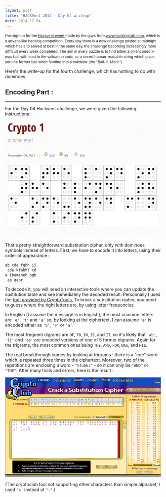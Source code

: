 ```yaml
---
layout: post
title: "HACKVent 2014 - Day 04 writeup"
date: 2014-12-04
---
```

<small>
I've sign up for the <a href = "hackvent.hacking-lab.com"> Hackvent event </a> made by the guys from <a href = "www.hacking-lab.com"> www.hacking-lab.com</a>, which is a advent-like hacking competition. Every day there is a new challenge posted at midnight which has a to solved at best in the same day, the challenge becoming increasingly more difficult every week completed. The aim in every puzzle is to find either a qr-encoded x-mas ball with lead to the validation code, or a secret human-readable string which gives you the former ball when feeding into a validator (the "Ball-O-Matic"). 
</small>

Here's the write-up for the fourth challenge, which has nothing to do with dominoes.

<!--more-->

## Encoding Part :

- - - - - - -


For the Day 04 Hackvent challenge, we were given the following instructions :

![Riddle from hackvent.hacking-lab.com for Day 04](/assets/hackvent/04/riddle.png)

That's pretty straightforward substitution cipher, only with dominoes symbols instead of letters. First, we have to encode it into letters, using their order of appearance : 

<pre><code>ab cde fgbh ij
 cde kfabhl cd
e ibemeneh ogb
 ap qabr</code></pre>

To decode it, you will need an interactive tools where you can update the sustitution table and see immediately the decoded result. Personnally I used the <a href="www.cryptoclub.org/tools/cracksub_topframe.php"> tool provided by CryptoTools.</a> To break a substitution cipher, you need to guess where the right letters are, by using letter frequencies.

In English (I assume the message is in English), the most common letters are <code>'e'</code>, <code>'t'</code> and <code>'a'</code> so, by looking at the ciphertext, I can assume <code>'e'</code> is encoded either as <code>'b'</code>, <code>'e'</code> or <code>'a'</code>.

The most frequent digrams are <code>OF</code>, <code>TO</code>, <code>IN</code>, <code>IS</code>, and <code>IT</code>, so it's likely that <code>'ab'</code>, <code>'ij'</code> and <code>'ap'</code> are encoded versions of one of 5 former digrams. Again for the trigrams, the most common ones being <code>THE</code>, <code>AND</code>, <code>FOR</code>, <code>WAS</code>, and <code>HIS</code>.

The real breakthrough comes by looking at trigrams : there is a "cde" word which is repeated three times in the ciphertext. Moreover, two of the repetitions are enclosing a word - <code>"kfabhl"</code> - so it can only be <code>"AND"</code> or <code>"THE"</code>. After many trials and errors, here is the result :

![Result of the substitution](/assets/hackvent/04/substitution.png)

(The cryptoclub tool not supporting other characters than simple alphabet, I used <code>'x'</code> instead of <code>"-"</code>.)
